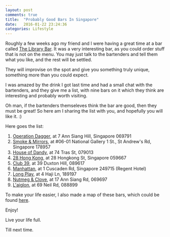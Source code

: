 ```yaml
---
layout: post
comments: true
title:  "Probably Good Bars In Singapore"
date:   2016-01-22 23:24:36
categories: Lifestyle
---
```


Roughly a few weeks ago my friend and I were having a great time at a bar called [The Library Bar](https://www.facebook.com/pages/The-Library-Bar/132006160198927). It was a very interesting bar, as you could order stuff that is not on the menu. You may just talk to the bartenders and tell them what you like, and the rest will be settled. 

They will improvise on the spot and give you something truly unique, something more than you could expect.

I was amazed by the drink I got last time and had a small chat with the bartenders, and they give me a list, with nine bars on it which they think are interesting and probably worth visiting. 

Oh man, if the bartenders themseleves think the bar are good, then they must be great! So here am I sharing the list with you, and hopefully you will like it. :)

Here goes the list:

1. [Operation Dagger](https://www.facebook.com/operationdagger/), at 7 Ann Siang Hill, Singapore 069791
2. [Smoke & Mirrors](http://www.smokeandmirrors.com.sg/), at #06-01 National Gallery 1 St., St Andrew's Rd, Singapore 178957
3. [House of Dandy](https://www.facebook.com/houseofdandy), at 74 Tras St, 079013
4. [28 Hong Kong](http://www.yelp.com.sg/biz/28-hong-kong-street-singapore), at 28 Hongkong St, Singapore 059667
5. [Club 39](http://www.theclub39.com/), at 39 Duxton Hill, 089617
6. [Manhattan](https://www.facebook.com/manhattansg), at 1 Cuscaden Rd, Singapore 249715 (Regent Hotel)
7. [Long Play](https://www.facebook.com/LongPlaySG/), at 4 Haji Ln, 189197
8. [Nutmeg & Clove](https://www.facebook.com/nutmegandclove/), at 17 Ann Siang Rd, 069697
9. [L'aiglon](https://www.facebook.com/barlaiglon), at 69 Neil Rd, 088899

To make your life easier, I also made a map of these bars, which could be found [here](https://www.google.com/maps/d/edit?mid=zNlQ_hh5Y7J0.kdY8ncUlcRdM&usp=sharing).

Enjoy!

Live your life full.

Till next time.
